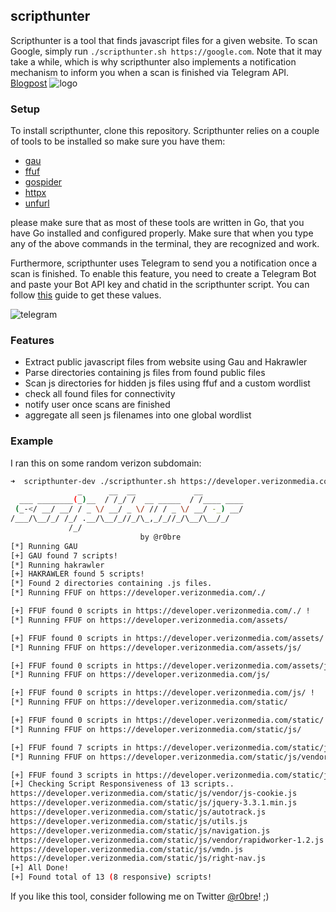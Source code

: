 ## scripthunter

Scripthunter is a tool that finds javascript files for a given website. To scan Google, simply run `./scripthunter.sh https://google.com`. Note that it may take a while, which is why scripthunter also implements a notification mechanism to inform you when a scan is finished via Telegram API. [Blogpost](https://blog.r0b.re/hacking/pentesting/bugbounty/recon/web/js/2020/06/30/scripthunter-automated-js-discovery.html)
![logo](logo.png)

### Setup

To install scripthunter, clone this repository. Scripthunter relies on a couple of tools to be installed so make sure you have them:
- [ gau ](https://github.com/lc/gau)
- [ ffuf ](https://github.com/ffuf/ffuf)
- [ gospider ](https://github.com/jaeles-project/gospider)
- [ httpx ](https://github.com/projectdiscovery/httpx)
- [ unfurl ](https://github.com/tomnomnom/unfurl)

please make sure that as most of these tools are written in Go, that you have Go installed and configured properly. 
Make sure that when you type any of the above commands in the terminal, they are recognized and work. 

Furthermore, scripthunter uses Telegram to send you a notification once a scan is finished. To enable this feature, you need to create a Telegram Bot and paste your Bot API key and chatid in the scripthunter script.
You can follow [this](https://blog.r0b.re/automation/bash/2020/06/30/setup-telegram-notifications-for-your-shell.html) guide to get these values.

![telegram](telegram.png)

### Features

- Extract public javascript files from website using Gau and Hakrawler
- Parse directories containing js files from found public files
- Scan js directories for hidden js files using ffuf and a custom wordlist
- check all found files for connectivity
- notify user once scans are finished
- aggregate all seen js filenames into one global wordlist

### Example
I ran this on some random verizon subdomain:
```bash
➜  scripthunter-dev ./scripthunter.sh https://developer.verizonmedia.com/
               _      __  __             __
  ___ ________(_)__  / /_/ /  __ _____  / /____ ____
 (_-</ __/ __/ / _ \/ __/ _ \/ // / _ \/ __/ -_) __/
/___/\__/_/ /_/ .__/\__/_//_/\_,_/_//_/\__/\__/_/
             /_/
                             by @r0bre
[*] Running GAU
[+] GAU found 7 scripts!
[*] Running hakrawler
[+] HAKRAWLER found 5 scripts!
[*] Found 2 directories containing .js files.
[*] Running FFUF on https://developer.verizonmedia.com/./

[+] FFUF found 0 scripts in https://developer.verizonmedia.com/./ !
[*] Running FFUF on https://developer.verizonmedia.com/assets/

[+] FFUF found 0 scripts in https://developer.verizonmedia.com/assets/ !
[*] Running FFUF on https://developer.verizonmedia.com/assets/js/

[+] FFUF found 0 scripts in https://developer.verizonmedia.com/assets/js/ !
[*] Running FFUF on https://developer.verizonmedia.com/js/

[+] FFUF found 0 scripts in https://developer.verizonmedia.com/js/ !
[*] Running FFUF on https://developer.verizonmedia.com/static/

[+] FFUF found 0 scripts in https://developer.verizonmedia.com/static/ !
[*] Running FFUF on https://developer.verizonmedia.com/static/js/

[+] FFUF found 7 scripts in https://developer.verizonmedia.com/static/js/ !
[*] Running FFUF on https://developer.verizonmedia.com/static/js/vendor/

[+] FFUF found 3 scripts in https://developer.verizonmedia.com/static/js/vendor/ !
[+] Checking Script Responsiveness of 13 scripts..
https://developer.verizonmedia.com/static/js/vendor/js-cookie.js
https://developer.verizonmedia.com/static/js/jquery-3.3.1.min.js
https://developer.verizonmedia.com/static/js/autotrack.js
https://developer.verizonmedia.com/static/js/utils.js
https://developer.verizonmedia.com/static/js/navigation.js
https://developer.verizonmedia.com/static/js/vendor/rapidworker-1.2.js
https://developer.verizonmedia.com/static/js/vmdn.js
https://developer.verizonmedia.com/static/js/right-nav.js
[+] All Done!
[+] Found total of 13 (8 responsive) scripts!
```


If you like this tool, consider following me on Twitter [@r0bre](https://twitter.com/r0bre)! ;)

